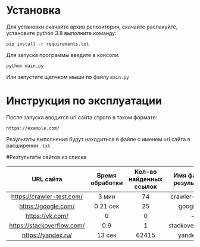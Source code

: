 # Установка
Для установки скачайте архив репозитория, скачайте распакуйте, установите python 3.8 выполните команду:

`pip install -r requirements.txt`


Для запуска программы введите в консоли:

`python main.py`

Или запустите щелчком мыши по файлу `main.py`
 


# Инструкция по эксплуатации

После запуска вводится url сайта строго в таком формате:
 
 `https://example.com/`
 
 Результаты выполнения будут находиться в файле c именем url сайта в расширении `.txt`
 
 #Резтультаты сайтов из списка
 
 | URL сайта | Время обработки| Кол-во найденных ссылок |Имя файла с результатом |
|:---------:|:---------:|:---------:|:---------:|
| https://crawler-test.com/ | 3 мин | 74 |crawler-text.txt |
| https://google.com/ | 0.21 сек | 25 |google.txt|
| https://vk.com/ | 0 | 0 |- |
| https://stackoverflow.com/ | 0.9 | 1 | stackoverflow.txt|
| https://yandex.ru/ | 13 сек | 62415 |yandex.txt |
